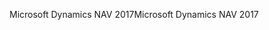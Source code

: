 <span data-ttu-id="f87c0-101">Microsoft Dynamics NAV 2017</span><span class="sxs-lookup"><span data-stu-id="f87c0-101">Microsoft Dynamics NAV 2017</span></span>